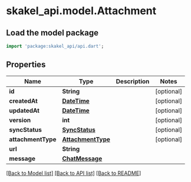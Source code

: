# skakel_api.model.Attachment

## Load the model package
```dart
import 'package:skakel_api/api.dart';
```

## Properties
Name | Type | Description | Notes
------------ | ------------- | ------------- | -------------
**id** | **String** |  | [optional] 
**createdAt** | [**DateTime**](DateTime.md) |  | [optional] 
**updatedAt** | [**DateTime**](DateTime.md) |  | [optional] 
**version** | **int** |  | [optional] 
**syncStatus** | [**SyncStatus**](SyncStatus.md) |  | [optional] 
**attachmentType** | [**AttachmentType**](AttachmentType.md) |  | [optional] 
**url** | **String** |  | 
**message** | [**ChatMessage**](ChatMessage.md) |  | 

[[Back to Model list]](../README.md#documentation-for-models) [[Back to API list]](../README.md#documentation-for-api-endpoints) [[Back to README]](../README.md)


